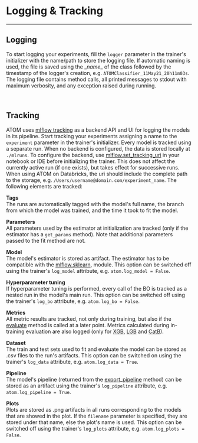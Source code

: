 # Logging & Tracking
--------------------

## Logging

To start logging your experiments, fill the `logger` parameter in the
trainer's initializer with the name/path to store the logging file.
If automatic naming is used, the file is saved using the \__name__ of
the class followed by the timestamp of the logger's creation, e.g.
`ATOMClassifier_11May21_20h11m03s`. The logging file contains method
calls, all printed messages to stdout with maximum verbosity, and any
exception raised during running.

<br>

## Tracking

ATOM uses [mlflow tracking](https://www.mlflow.org/docs/latest/tracking.html)
as a backend API and UI for logging the models in its pipeline. Start
tracking your experiments assigning a name to the `experiment` parameter
in the trainer's initializer. Every model is tracked using a separate run.
When no backend is configured, the data is stored locally at `./mlruns`.
To configure the backend, use [mlflow.set_tracking_uri](https://www.mlflow.org/docs/latest/python_api/mlflow.html#mlflow.set_tracking_uri)
in your notebook or IDE before initializing the trainer. This does not
affect the currently active run (if one exists), but takes effect for
successive runs. When using ATOM on Databricks, the uri should include
the complete path to the storage, e.g. `/Users/username@domain.com/experiment_name`.
The following elements are tracked:

**Tags**<br>
The runs are automatically tagged with the model's full name, the branch
from which the model was trained, and the time it took to fit the model.

**Parameters**<br>
All parameters used by the estimator at initialization are tracked (only if
the estimator has a `get_params` method). Note that additional parameters
passed to the fit method are not.

**Model**<br>
The model's estimator is stored as artifact. The estimator has to be
compatible with the [mlflow.sklearn](https://www.mlflow.org/docs/latest/python_api/mlflow.sklearn.html),
module. This option can be switched off using the trainer's `log_model`
attribute, e.g. `atom.log_model = False`.

**Hyperparameter tuning**<br>
If hyperparameter tuning is performed, every call of the BO is tracked as a
nested run in the model's main run. This option can be switched off using
the trainer's `log_bo` attribute, e.g. `atom.log_bo = False`.

**Metrics**<br>
All metric results are tracked, not only during training, but also if the
[evaluate](../../API/ATOM/atomclassifier/#evaluate) method is called at a
later point. Metrics calculated during in-training evaluation are also
logged (only for [XGB](../../API/models/xgb), [LGB](../../API/models/lgb)
and [CatB](../../API/models/catb)).

**Dataset**<br>
The train and test sets used to fit and evaluate the model can be stored
as .csv files to the run's artifacts. This option can be switched on using
the trainer's `log_data` attribute, e.g. `atom.log_data = True`.

**Pipeline**<br>
The model's pipeline (returned from the [export_pipeline](../../API/ATOM/atomclassifier/#export-pipeline)
method) can be stored as an artifact using the trainer's `log_pipeline`
attribute, e.g. `atom.log_pipeline = True`.

**Plots**<br>
Plots are stored as .png artifacts in all runs corresponding to the models
that are showed in the plot. If the `filename` parameter is specified, they
are stored under that name, else the plot's name is used. This option can be
switched off using the trainer's `log_plots` attribute, e.g. `atom.log_plots = False`.
